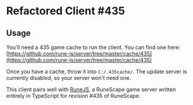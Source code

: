# Refactored Client #435

## Usage

You'll need a 435 game cache to run the client. You can find one here: [https://github.com/rune-js/server/tree/master/cache/435](https://github.com/rune-js/server/tree/master/cache/435)

Once you have a cache, throw it into `C:/.435cache/`. The update server is currently disabled, so your server won't need one. 

This client pairs well with [RuneJS](https://github.com/rune-js), a RuneScape game server written entirely in TypeScript for revision #435 of RuneScape. 
